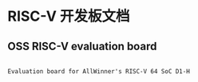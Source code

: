 # RISC-V 开发板文档

## OSS RISC-V evaluation board

```

Evaluation board for AllWinner's RISC-V 64 SoC D1-H

```
